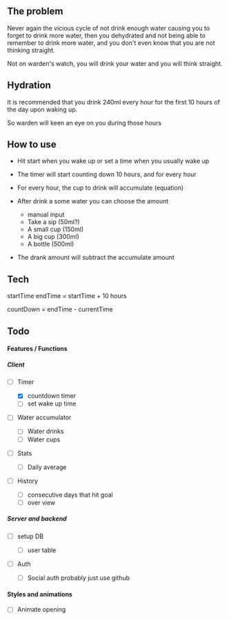 ## The problem

Never again the vicious cycle of not drink enough water causing you to forget to drink more water, then you dehydrated and not being able to remember to drink more water, and you don't even know that you are not thinking straight.

Not on warden's watch, you will drink your water and you will think straight.

## Hydration

It is recommended that you drink 240ml every hour for the first 10 hours of the day upon waking up.

So warden will keen an eye on you during those hours

## How to use

- Hit start when you wake up or set a time when you usually wake up
- The timer will start counting down 10 hours, and for every hour
- For every hour, the cup to drink will accumulate (equation)
- After drink a some water you can choose the amount

  - manual input
  - Take a sip (50ml?)
  - A small cup (150ml)
  - A big cup (300ml)
  - A bottle (500ml)

- The drank amount will subtract the accumulate amount

## Tech

startTime
endTime = startTime + 10 hours

countDown = endTime - currentTime

## Todo

#### Features / Functions

##### Client

- [ ] Timer

  - [x] countdown timer
  - [ ] set wake up time

- [ ] Water accumulator

  - [ ] Water drinks
  - [ ] Water cups

- [ ] Stats

  - [ ] Daily average

- [ ] History
  - [ ] consecutive days that hit goal
  - [ ] over view

##### Server and backend

- [ ] setup DB

  - [ ] user table

- [ ] Auth
  - [ ] Social auth probably just use github

#### Styles and animations

- [ ] Animate opening
